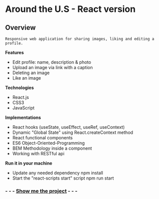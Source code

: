 # Around the U.S - React version

## Overview

    Responsive web application for sharing images, liking and editing a profile.

**Features**

-   Edit profile: name, description & photo
-   Upload an image via link with a caption
-   Deleting an image
-   Like an image

**Technologies**

-   React.js
-   CSS3
-   JavaScript

**Implementations**

-   React hooks (useState, useEffect, useRef, useContext)
-   Dynamic "Global State" using React.createContext method
-   React functional components
-   ES6 Object-Oriented-Programming
-   BEM Methodology inside a component
-   Working with RESTful api

**Run it in your machine**

-   Update any needed dependency
    npm install
-   Start the "react-scripts start" script
    npm run start

### - - - [Show me the project](https://amitgit217.github.io/around-react/) - - -
